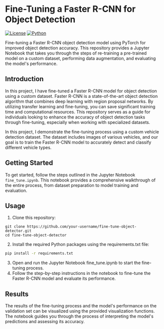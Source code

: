 # Fine-Tuning a Faster R-CNN for Object Detection

[![License](https://img.shields.io/badge/license-MIT-blue.svg)](LICENSE)
[![Python](https://img.shields.io/badge/python-3.7%20%7C%203.8%20%7C%203.9-blue.svg)](https://www.python.org/)

Fine-tuning a Faster R-CNN object detection model using PyTorch for improved object detection accuracy. This repository provides a Jupyter Notebook that takes you through the steps of re-training a pre-trained model on a custom dataset, performing data augmentation, and evaluating the model's performance.

## Introduction

In this project, I have fine-tuned a Faster R-CNN model for object detection using a custom dataset. Faster R-CNN is a state-of-the-art object detection algorithm that combines deep learning with region proposal networks. 
By utilizing transfer learning and fine-tuning, you can save significant training time and computational resources. This repository serves as a guide for individuals looking to enhance the accuracy of object detection tasks through fine-tuning, especially when working with specialized datasets.

In this project, I demonstrate the fine-tuning process using a custom vehicle detection dataset. The dataset includes images of various vehicles, and our goal is to train the Faster R-CNN model to accurately detect and classify different vehicle types.

## Getting Started

To get started, follow the steps outlined in the Jupyter Notebook `fine_tune.ipynb`. This notebook provides a comprehensive walkthrough of the entire process, from dataset preparation to model training and evaluation.

## Usage
1. Clone this repository:
```
git clone https://github.com/your-username/fine-tune-object-detector.git
cd fine-tune-object-detector
```
2. Install the required Python packages using the requirements.txt file:
```bash
pip install -r requirements.txt
```
3. Open and run the Jupyter Notebook fine_tune.ipynb to start the fine-tuning process.
4. Follow the step-by-step instructions in the notebook to fine-tune the Faster R-CNN model and evaluate its performance.

## Results
The results of the fine-tuning process and the model's performance on the validation set can be visualized using the provided visualization functions. The notebook guides you through the process of interpreting the model's predictions and assessing its accuracy.
